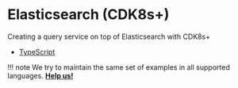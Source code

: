 # Elasticsearch (CDK8s+)

Creating a query service on top of Elasticsearch with CDK8s+

- [TypeScript](https://github.com/awslabs/cdk8s/tree/master/examples/typescript/cdk8s-plus-elasticsearch-query)

!!! note
    We try to maintain the same set of examples in all supported languages.
    **[Help us!](../project/CONTRIBUTING.md)**
